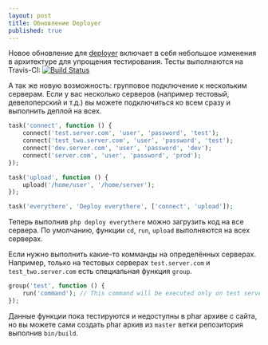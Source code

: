 ```yaml
---
layout: post
title: Обновление Deployer
published: true
---
```


Новое обновление для [deployer](https://github.com/elfet/deployer) включает в себя небольшое изменения в архитектуре для упрощения тестирования. Тесты выполнаются на Travis-CI: [![Build Status](https://travis-ci.org/elfet/deployer.png?branch=master)](https://travis-ci.org/elfet/deployer)

А так же новую возможность: групповое подключение к нескольким серверам. 
Если у вас несколько серверов (например тестовый, девелоперский и т.д.) вы можете подключиться ко всем сразу и выполнить деплой на всех.

~~~ php
task('connect', function () {
    connect('test.server.com', 'user', 'password', 'test');
    connect('test_two.server.com', 'user', 'password', 'test');
    connect('dev.server.com', 'user', 'password', 'dev');
    connect('server.com', 'user', 'password', 'prod');
});

task('upload', function () {
    upload('/home/user', '/home/server');
});

task('everythere', 'Deploy everythere', ['connect', 'upload']);
~~~
    
Теперь выполнив `php deploy everythere` можно загрузить код на все сервера. По умолчанию, функции `cd`, `run`, `upload` выполняются на всех серверах. 

<!--more-->

Если нужно выполнить какие-то комманды на определённых серверах. Например, только на тестовых серверах `test.server.com` и `test_two.server.com` есть специальная функция `group`.

~~~ php
group('test', function () {
    run('command'); // This command will be executed only on test servers.
});
~~~

Данные функции пока тестируются и недоступны в phar архиве с сайта, но вы можете сами создать phar архив из `master` ветки репозитория выполнив `bin/build`.